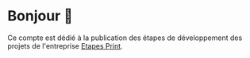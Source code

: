 # Bonjour 👋

Ce compte est dédié à la publication des étapes de développement des projets de l'entreprise [Etapes Print](https://etapes-print.com/).


<!--
**Dev-EtapesPrint/Dev-EtapesPrint** is a ✨ _special_ ✨ repository because its `README.md` (this file) appears on your GitHub profile.

Here are some ideas to get you started:

- 🔭 I’m currently working on ...
- 🌱 I’m currently learning ...
- 👯 I’m looking to collaborate on ...
- 🤔 I’m looking for help with ...
- 💬 Ask me about ...
- 📫 How to reach me: ...
- 😄 Pronouns: ...
- ⚡ Fun fact: ...
-->
